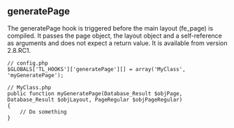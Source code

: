 generatePage
------------

The generatePage hook is triggered before the main layout (fe_page) is compiled. It passes the page object, the layout object and a self-reference as arguments and does not expect a return value. It is available from version 2.8.RC1.

	// config.php
	$GLOBALS['TL_HOOKS']['generatePage'][] = array('MyClass', 'myGeneratePage');
	 
	// MyClass.php
	public function myGeneratePage(Database_Result $objPage, Database_Result $objLayout, PageRegular $objPageRegular)
	{
	    // Do something
	}
